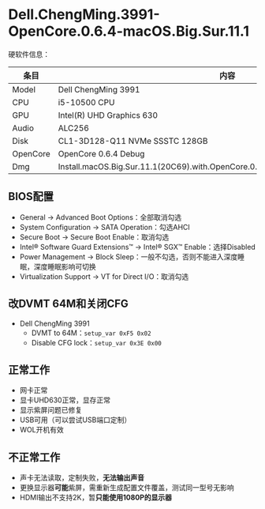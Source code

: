 # Dell.ChengMing.3991-OpenCore.0.6.4-macOS.Big.Sur.11.1
硬软件信息：

|   条目   |                                        内容                                         |
| -------- | ----------------------------------------------------------------------------------- |
| Model     | Dell ChengMing 3991                                                                 |
| CPU      | i5-10500 CPU                                                                        |
| GPU      | Intel(R) UHD Graphics 630                                                           |
| Audio    | ALC256                                                                              |
| Disk     | CL1-3D128-Q11 NVMe SSSTC 128GB                                                      |
| OpenCore | OpenCore 0.6.4 Debug                                                                     |
| Dmg      | Install.macOS.Big.Sur.11.1(20C69).with.OpenCore.0.6.4.and.Clover.r5127.and.WEPE.dmg |

## BIOS配置
- General → Advanced Boot Options：全部取消勾选
- System Configuration → SATA Operation：勾选AHCI
- Secure Boot → Secure Boot Enable：取消勾选
- Intel® Software Guard Extensions™ → Intel® SGX™ Enable：选择Disabled
- Power Management → Block Sleep：一般不勾选，否则不能进入深度睡眠，深度睡眠影响可切换
- Virtualization Support → VT for Direct I/O：取消勾选

## 改DVMT 64M和关闭CFG
- Dell ChengMing 3991
    - DVMT to 64M：`setup_var 0xF5 0x02`
    - Disable CFG lock：`setup_var 0x3E 0x00`

## 正常工作
- 网卡正常
- 显卡UHD630正常，显存正常
- 显示紫屏问题已修复
- USB可用（可以尝试USB端口定制）
- WOL开机有效

## 不正常工作
- 声卡无法读取，定制失败，**无法输出声音**
- 更换显示器**可能**紫屏，需重新生成配置文件覆盖，测试同一型号无影响
- HDMI输出不支持2K，暂**只能使用1080P的显示器**
